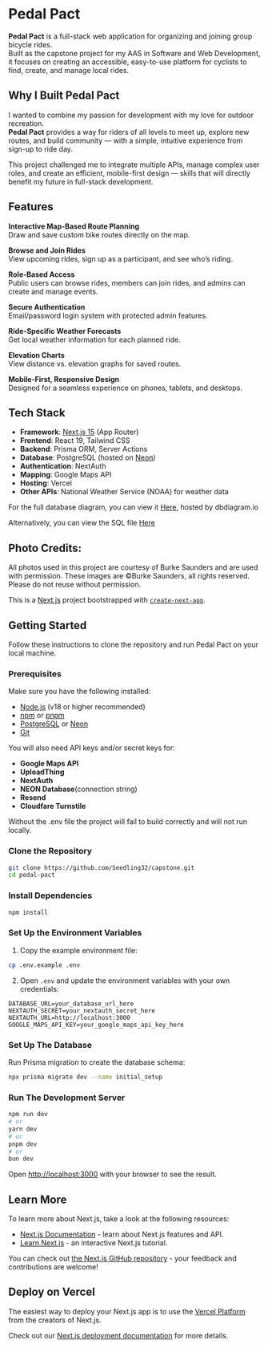# Pedal Pact

**Pedal Pact** is a full-stack web application for organizing and joining group bicycle rides.  
Built as the capstone project for my AAS in Software and Web Development, it focuses on creating an accessible, easy-to-use platform for cyclists to find, create, and manage local rides.

## Why I Built Pedal Pact

I wanted to combine my passion for development with my love for outdoor recreation.  
**Pedal Pact** provides a way for riders of all levels to meet up, explore new routes, and build community — with a simple, intuitive experience from sign-up to ride day.

This project challenged me to integrate multiple APIs, manage complex user roles, and create an efficient, mobile-first design — skills that will directly benefit my future in full-stack development.

## Features

**Interactive Map-Based Route Planning**  
 Draw and save custom bike routes directly on the map.

**Browse and Join Rides**  
 View upcoming rides, sign up as a participant, and see who’s riding.

**Role-Based Access**  
 Public users can browse rides, members can join rides, and admins can create and manage events.

**Secure Authentication**  
 Email/password login system with protected admin features.

**Ride-Specific Weather Forecasts**  
 Get local weather information for each planned ride.

**Elevation Charts**  
 View distance vs. elevation graphs for saved routes.

**Mobile-First, Responsive Design**  
 Designed for a seamless experience on phones, tablets, and desktops.

## Tech Stack

- **Framework**: [Next.js 15](https://nextjs.org/) (App Router)
- **Frontend**: React 19, Tailwind CSS
- **Backend**: Prisma ORM, Server Actions
- **Database**: PostgreSQL (hosted on [Neon](https://neon.tech/))
- **Authentication**: NextAuth
- **Mapping**: Google Maps API
- **Hosting**: Vercel
- **Other APIs**: National Weather Service (NOAA) for weather data

For the full database diagram, you can view it [Here](https://dbdiagram.io/d/pedal-pact-678bc92f6b7fa355c34b58c8), hosted by dbdiagram.io

Alternatively, you can view the SQL file [Here](assets/pedal-pact.sql)

## Photo Credits:

All photos used in this project are courtesy of Burke Saunders and are used with permission. These images are &copy;Burke Saunders, all rights reserved. Please do not reuse without permission.

This is a [Next.js](https://nextjs.org) project bootstrapped with [`create-next-app`](https://nextjs.org/docs/app/api-reference/cli/create-next-app).

## Getting Started

Follow these instructions to clone the repository and run Pedal Pact on your local machine.

### Prerequisites

Make sure you have the following installed:

- [Node.js](https://nodejs.org/) (v18 or higher recommended)
- [npm](https://www.npmjs.com/) or [pnpm](https://pnpm.io/)
- [PostgreSQL](https://www.postgresql.org/) or [Neon](https://neon.tech/)
- [Git](https://git-scm.com/)

You will also need API keys and/or secret keys for:

- **Google Maps API**
- **UploadThing**
- **NextAuth**
- **NEON Database**(connection string)
- **Resend**
- **Cloudfare Turnstile**

Without the .env file the project will fail to build correctly and will not run locally.

### Clone the Repository

```bash
git clone https://github.com/Seedling32/capstone.git
cd pedal-pact
```

### Install Dependencies

```bash
npm install
```

### Set Up the Environment Variables

1. Copy the example environment file:

```bash
cp .env.example .env
```

2. Open `.env` and update the environment variables with your own credentials:

```
DATABASE_URL=your_database_url_here
NEXTAUTH_SECRET=your_nextauth_secret_here
NEXTAUTH_URL=http://localhost:3000
GOOGLE_MAPS_API_KEY=your_google_maps_api_key_here
```

### Set Up The Database

Run Prisma migration to create the database schema:

```bash
npx prisma migrate dev --name initial_setup
```

### Run The Development Server

```bash
npm run dev
# or
yarn dev
# or
pnpm dev
# or
bun dev
```

Open [http://localhost:3000](http://localhost:3000) with your browser to see the result.

## Learn More

To learn more about Next.js, take a look at the following resources:

- [Next.js Documentation](https://nextjs.org/docs) - learn about Next.js features and API.
- [Learn Next.js](https://nextjs.org/learn) - an interactive Next.js tutorial.

You can check out [the Next.js GitHub repository](https://github.com/vercel/next.js) - your feedback and contributions are welcome!

## Deploy on Vercel

The easiest way to deploy your Next.js app is to use the [Vercel Platform](https://vercel.com/new?utm_medium=default-template&filter=next.js&utm_source=create-next-app&utm_campaign=create-next-app-readme) from the creators of Next.js.

Check out our [Next.js deployment documentation](https://nextjs.org/docs/app/building-your-application/deploying) for more details.
